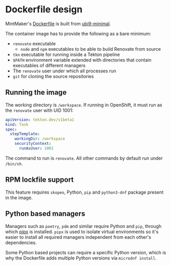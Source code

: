 # Dockerfile design

MintMaker's [Dockerfile](https://github.com/konflux-ci/mintmaker-renovate-image/blob/main/Dockerfile)
is built from [ubi9-minimal](https://catalog.redhat.com/software/containers/ubi9-minimal/61832888c0d15aff4912fe0d).

The container image has to provide the following as a bare minimum:

- `renovate` executable
    - `node` and `npm` executables to be able to build Renovate from source
- `tkn` executable for running inside a Tekton pipeline
- `$PATH` environment variable extended with directories that contain 
  executables of different managers
- The `renovate` user under which all processes run
- `git` for cloning the source repositories

## Running the image

The working directory is `/workspace`. If running in OpenShift, it must
run as the `renovate` user with UID 1001:

```yaml
apiVersion: tekton.dev/v1beta1
kind: Task
spec:
  stepTemplate:
    workingDir: /workspace
    securityContext:
      runAsUser: 1001
```

The command to run is `renovate`. All other commands by default run
under `/bin/sh`.

## RPM lockfile support

This feature requires `skopeo`, Python, `pip` and `python3-dnf` package
present in the image.

## Python based managers

Managers such as `poetry`, `pdm` and similar require Python and `pip`,
through which [pipx](https://github.com/pypa/pipx) is installed. `pipx` is used to isolate virtual
environments so it's easier to install all required managers independent
from each other's dependencies.

Some Python based projects can require a specific Python version,
which is why the Dockerfile adds multiple Python versions via `microdnf install`.
